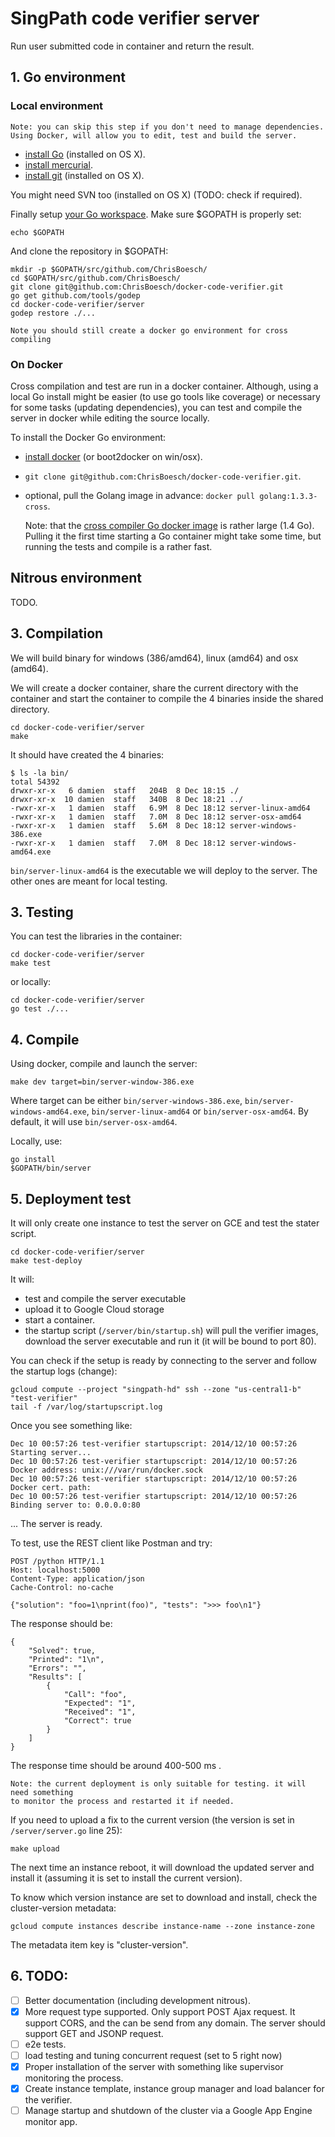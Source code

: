 # SingPath code verifier server

Run user submitted code in container and return the result.

## 1. Go environment

### Local environment

	Note: you can skip this step if you don't need to manage dependencies.
	Using Docker, will allow you to edit, test and build the server.

- [install Go](http://golang.org/doc/install) (installed on OS X).
- [install mercurial](http://mercurial.selenic.com/downloads).
- [install git](http://git-scm.com/downloads) (installed on OS X).

You might need SVN too (installed on OS X) (TODO: check if required).

Finally setup [your Go workspace](https://golang.org/doc/code.html#Organization).
Make sure $GOPATH is properly set:
```
echo $GOPATH
```

And clone the repository in $GOPATH:
```
mkdir -p $GOPATH/src/github.com/ChrisBoesch/
cd $GOPATH/src/github.com/ChrisBoesch/
git clone git@github.com:ChrisBoesch/docker-code-verifier.git
go get github.com/tools/godep
cd docker-code-verifier/server
godep restore ./...
```

	Note you should still create a docker go environment for cross compiling

### On Docker

Cross compilation and test are run in a docker container. Although, using a local
Go install might be easier (to use go tools like coverage) or necessary for some tasks
(updating dependencies), you can test and compile the server in docker 
while editing the source locally.

To install the Docker Go environment:

- [install docker](https://docs.docker.com/installation/) (or boot2docker on win/osx).
- `git clone git@github.com:ChrisBoesch/docker-code-verifier.git`.
- optional, pull the Golang image in advance: `docker pull golang:1.3.3-cross`.


	Note: that the [cross compiler Go docker image](https://registry.hub.docker.com/_/golang/) 
	is rather large (1.4 Go). Pulling it the first time starting a Go container might 
	take some time, but running the tests and compile is a rather fast.


## Nitrous environment

TODO.



## 3. Compilation

We will build binary for windows (386/amd64), linux (amd64) and osx (amd64).

We will create a docker container, share the current directory with the container 
and start the container to compile the 4 binaries inside the shared directory. 

```
cd docker-code-verifier/server
make
```

It should have created the 4 binaries:
```
$ ls -la bin/
total 54392
drwxr-xr-x   6 damien  staff   204B  8 Dec 18:15 ./
drwxr-xr-x  10 damien  staff   340B  8 Dec 18:21 ../
-rwxr-xr-x   1 damien  staff   6.9M  8 Dec 18:12 server-linux-amd64
-rwxr-xr-x   1 damien  staff   7.0M  8 Dec 18:12 server-osx-amd64
-rwxr-xr-x   1 damien  staff   5.6M  8 Dec 18:12 server-windows-386.exe
-rwxr-xr-x   1 damien  staff   7.0M  8 Dec 18:12 server-windows-amd64.exe
```

`bin/server-linux-amd64` is the executable we will deploy to the server. The other 
ones are meant for local testing.


## 3. Testing

You can test the libraries in the container:
```
cd docker-code-verifier/server
make test
```

or locally:
```
cd docker-code-verifier/server
go test ./...
```


## 4. Compile

Using docker, compile and launch the server:
```
make dev target=bin/server-window-386.exe
```

Where target can be either `bin/server-windows-386.exe`, `bin/server-windows-amd64.exe`, 
`bin/server-linux-amd64` or `bin/server-osx-amd64`. By default, it will use `bin/server-osx-amd64`.

Locally, use:
```
go install
$GOPATH/bin/server
```


## 5. Deployment test

It will only create one instance to test the server on GCE and test the stater script.

```
cd docker-code-verifier/server
make test-deploy
```

It will:
- test and compile the server executable
- upload it to Google Cloud storage
- start a container.
- the startup script (`/server/bin/startup.sh`) will pull the verifier images,
  download the server executable and run it (it will be bound to port 80).

You can check if the setup is ready by connecting to the server and 
follow the startup logs (change):
```
gcloud compute --project "singpath-hd" ssh --zone "us-central1-b" "test-verifier"
tail -f /var/log/startupscript.log 
```

Once you see something like:

	Dec 10 00:57:26 test-verifier startupscript: 2014/12/10 00:57:26 Starting server...
	Dec 10 00:57:26 test-verifier startupscript: 2014/12/10 00:57:26 Docker address: unix:///var/run/docker.sock
	Dec 10 00:57:26 test-verifier startupscript: 2014/12/10 00:57:26 Docker cert. path: 
	Dec 10 00:57:26 test-verifier startupscript: 2014/12/10 00:57:26 Binding server to: 0.0.0.0:80


... The server is ready.

To test, use the REST client like Postman and try:

	POST /python HTTP/1.1
	Host: localhost:5000
	Content-Type: application/json
	Cache-Control: no-cache

	{"solution": "foo=1\nprint(foo)", "tests": ">>> foo\n1"}


The response should be:

	{
	    "Solved": true,
	    "Printed": "1\n",
	    "Errors": "",
	    "Results": [
	        {
	            "Call": "foo",
	            "Expected": "1",
	            "Received": "1",
	            "Correct": true
	        }
	    ]
	}

The response time should be around 400-500 ms .


	Note: the current deployment is only suitable for testing. it will need something
	to monitor the process and restarted it if needed.


If you need to upload a fix to the current version 
(the version is set in `/server/server.go` line 25):
```
make upload
```

The next time an instance reboot, it will download the updated server
and install it (assuming it is set to install the current version).

To know which version instance are set to download and install, check
the cluster-version metadata:
```
gcloud compute instances describe instance-name --zone instance-zone
```

The metadata item key is "cluster-version".


## 6. TODO:

- [ ] Better documentation (including development nitrous).
- [x] More request type supported. Only support POST Ajax request. It support CORS,
  and the can be send from any domain. The server should support GET 
  and JSONP request.
- [ ] e2e tests.
- [ ] load testing and tuning concurrent request (set to 5 right now)
- [x] Proper installation of the server with something like supervisor
  monitoring the process.
- [x] Create instance template, instance group manager and 
  load balancer for the verifier.
- [ ] Manage startup and shutdown of the cluster via a Google App Engine
  monitor app.
